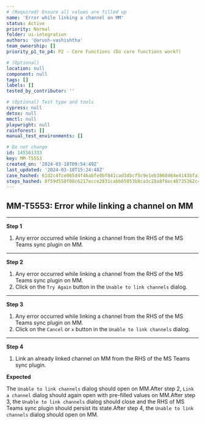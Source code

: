 ```yaml
---
# (Required) Ensure all values are filled up
name: 'Error while linking a channel on MM'
status: Active
priority: Normal
folder: ui-integration
authors: '@arush-vashishtha'
team_ownership: []
priority_p1_to_p4: P2 - Core Functions (Do core functions work?)

# (Optional)
location: null
component: null
tags: []
labels: []
tested_by_contributor: ''

# (Optional) Test type and tools
cypress: null
detox: null
mmctl: null
playwright: null
rainforest: []
manual_test_environments: []

# Do not change
id: 145561333
key: MM-T5553
created_on: '2024-03-18T09:54:49Z'
last_updated: '2024-03-18T15:24:48Z'
case_hashed: 61d2c4fce065d4f46abfe0bf841cad3dbcf5c9e1eb3860464e4143bfa10d7ed8b81bef423f54cae6f362fab6c18550c7
steps_hashed: 8f59d550f08c6217ecce2831cabb65053b8ca3c28a8f8ec48735362cc9f92f0fd5091c68ce792a018c0a0cfc46650ff7
---
```


<!-- (Auto-generated) Based on frontmatter's "key" and "name" -->

## MM-T5553: Error while linking a channel on MM

---

**Step 1**

1. Any error occurred while linking a channel from the RHS of the MS Teams sync plugin on MM.

---

**Step 2**

1. Any error occurred while linking a channel from the RHS of the MS Teams sync plugin on MM.
2. Click on the `Try Again` button in the `Unable to link channels` dialog.

---

**Step 3**

1. Any error occurred while linking a channel from the RHS of the MS Teams sync plugin on MM.
2. Click on the `Cancel` or `x` button in the `Unable to link channels` dialog.

---

**Step 4**

1. Link an already linked channel on MM from the RHS of the MS Teams sync plugin.

**Expected**

The `Unable to link channels` dialog should open on MM.After step 2, `Link a channel` dialog should again open with pre-filled values on MM.After step 3, the `Unable to link channels` dialog should close and the RHS of MS Teams sync plugin should persist its state.After step 4, the `Unable to link channels` dialog should open on MM.
